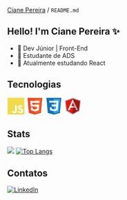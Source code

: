 [Ciane Pereira](https://github.com/ciane-pereira/) / `README.md`

## Hello! I'm Ciane Pereira ✨



* 🔭 Dev Júnior | Front-End
* :book: Estudante de ADS
* 🌱 Atualmente estudando React


## Tecnologias
<img src="https://raw.githubusercontent.com/devicons/devicon/master/icons/javascript/javascript-plain.svg" width="40"> <img src="https://raw.githubusercontent.com/devicons/devicon/master/icons/html5/html5-original.svg" width="40"> <img src="https://raw.githubusercontent.com/devicons/devicon/master/icons/css3/css3-original.svg" width="40"> <img src="https://raw.githubusercontent.com/devicons/devicon/master/icons/angularjs/angularjs-original.svg" width="40">

## Stats

  <!--[![Status Ciane Pereira](https://github-readme-stats.vercel.app/api?username=ciane-pereira&show_icons=true&theme=dracula)](https://github.com/anuraghazra/github-readme-stats)-->
![](http://github-profile-summary-cards.vercel.app/api/cards/stats?username=ciane-pereira&theme=cobalt)
[![Top Langs](https://github-readme-stats.vercel.app/api/top-langs/?username=ciane-pereira&show_icons=true&theme=cobalt&layout=compact)](https://github.com/anuraghazra/github-readme-stats)

## Contatos
[![LinkedIn](https://img.shields.io/badge/LinkedIn-0077B5?style=for-the-badge&logo=linkedin&logoColor=white)](https://github.com/ciane-pereira/Ciane-Pereira)

